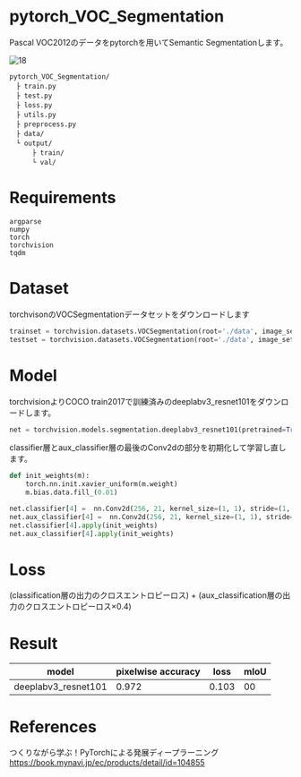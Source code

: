 # pytorch_VOC_Segmentation

Pascal VOC2012のデータをpytorchを用いてSemantic Segmentationします。

![18](https://user-images.githubusercontent.com/45190789/78622440-1c2d3480-78c0-11ea-8ac0-19121c5b1b0e.png)

```
pytorch_VOC_Segmentation/
　├ train.py
　├ test.py
　├ loss.py
　├ utils.py
　├ preprocess.py
　├ data/
　└ output/
　    ├ train/
　    └ val/
```

# Requirements

```  
argparse
numpy
torch
torchvision
tqdm
```

# Dataset

torchvisonのVOCSegmentationデータセットをダウンロードします

```python
trainset = torchvision.datasets.VOCSegmentation(root='./data', image_set='train', transform=transform, target_transform=target_transform)
testset = torchvision.datasets.VOCSegmentation(root='./data', image_set='val', transform=transform, target_transform=target_transform)

```


# Model

torchvisionよりCOCO train2017で訓練済みのdeeplabv3_resnet101をダウンロードします。

```python
net = torchvision.models.segmentation.deeplabv3_resnet101(pretrained=True, progress=True, num_classes=21, aux_loss=True)
```

classifier層とaux_classifier層の最後のConv2dの部分を初期化して学習し直します。

```python
def init_weights(m):
    torch.nn.init.xavier_uniform(m.weight)
    m.bias.data.fill_(0.01)

net.classifier[4] =  nn.Conv2d(256, 21, kernel_size=(1, 1), stride=(1, 1))
net.aux_classifier[4] =  nn.Conv2d(256, 21, kernel_size=(1, 1), stride=(1, 1))
net.classifier[4].apply(init_weights)
net.aux_classifier[4].apply(init_weights)
```

# Loss

(classification層の出力のクロスエントロピーロス) + (aux_classification層の出力のクロスエントロピーロス×0.4)

# Result

| model | pixelwise accuracy | loss | mIoU |
| ---- | ---- | ---- | ---- |
| deeplabv3_resnet101 | 0.972 | 0.103 | 00 |

# References

つくりながら学ぶ！PyTorchによる発展ディープラーニング　　　　　　　　　　
https://book.mynavi.jp/ec/products/detail/id=104855
